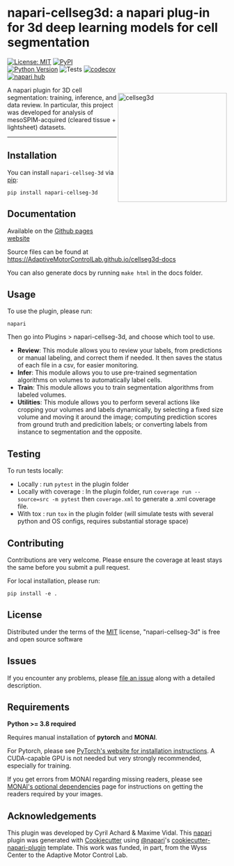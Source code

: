 # napari-cellseg3d: a napari plug-in for 3d deep learning models for cell segmentation


<img src="https://images.squarespace-cdn.com/content/v1/57f6d51c9f74566f55ecf271/04991e21-9cee-4b21-bdfc-d465fd73247d/CELLSEGGIT.png?format=2500w" width="250" title="cellseg3d" alt="cellseg3d" align="right" vspace = "80">

[![License: MIT](https://img.shields.io/badge/License-MIT-blue.svg)](https://www.gnu.org/licenses/mit)
[![PyPI](https://img.shields.io/pypi/v/napari-cellseg-3d.svg?color=green)](https://pypi.org/project/napari-cellseg-3d)
[![Python Version](https://img.shields.io/pypi/pyversions/napari-cellseg-3d.svg?color=green)](https://python.org)
![Tests](https://github.com/AdaptiveMotorControlLab/CellSeg3d/workflows/Python%20package/badge.svg)
[![codecov](https://codecov.io/gh/AdaptiveMotorControlLab/CellSeg3d/branch/main/graph/badge.svg)](https://codecov.io/gh/AdaptiveMotorControlLab/CellSeg3d)
[![napari hub](https://img.shields.io/endpoint?url=https://api.napari-hub.org/shields/napari-cellseg-3d)](https://napari-hub.org/plugins/napari-cellseg-3d)



A napari plugin for 3D cell segmentation: training, inference, and data review. In particular, this project was developed for analysis of mesoSPIM-acquired (cleared tissue + lightsheet) datasets.


----------------------------------

## Installation

You can install `napari-cellseg-3d` via [pip]:

    pip install napari-cellseg-3d

## Documentation

Available on the [Github pages website](https://adaptivemotorcontrollab.github.io/cellseg3d-docs/)

Source files can be found at https://AdaptiveMotorControlLab.github.io/cellseg3d-docs

You can also generate docs by running ``make html`` in the docs folder.

## Usage

To use the plugin, please run:
```
napari
```
Then go into Plugins > napari-cellseg-3d, and choose which tool to use.

- **Review**: This module allows you to review your labels, from predictions or manual labeling, and correct them if needed. It then saves the status of each file in a csv, for easier monitoring.
- **Infer**: This module allows you to use pre-trained segmentation algorithms on volumes to automatically label cells.
- **Train**:  This module allows you to train segmentation algorithms from labeled volumes.
- **Utilities**: This module allows you to perform several actions like cropping your volumes and labels dynamically, by selecting a fixed size volume and moving it around the image; computing prediction scores from ground truth and predicition labels; or converting labels from instance to segmentation and the opposite. 

## Testing 

To run tests locally: 

- Locally : run ``pytest`` in the plugin folder
- Locally with coverage : In the plugin folder, run ``coverage run --source=src -m pytest`` then ``coverage.xml`` to generate a .xml coverage file.
- With tox : run ``tox`` in the plugin folder (will simulate tests with several python and OS configs, requires substantial storage space)

## Contributing

Contributions are very welcome. 
Please ensure the coverage at least stays the same before you submit a pull request.

For local installation, please run:

```
pip install -e .
```


## License

Distributed under the terms of the [MIT] license,
"napari-cellseg-3d" is free and open source software

## Issues

If you encounter any problems, please [file an issue] along with a detailed description.

## Requirements
**Python >= 3.8 required**

Requires manual installation of **pytorch** and **MONAI**.

For Pytorch, please see [PyTorch's website for installation instructions].
A CUDA-capable GPU is not needed but very strongly recommended, especially for training.

If you get errors from MONAI regarding missing readers, please see [MONAI's optional dependencies] page for instructions on getting the readers required by your images.

[file an issue]: https://github.com/AdaptiveMotorControlLab/CellSeg3d/issues
[napari]: https://github.com/napari/napari
[Cookiecutter]: https://github.com/audreyr/cookiecutter
[@napari]: https://github.com/napari
[MIT]: http://opensource.org/licenses/MIT
[BSD-3]: http://opensource.org/licenses/BSD-3-Clause
[GNU GPL v3.0]: http://www.gnu.org/licenses/gpl-3.0.txt
[GNU LGPL v3.0]: http://www.gnu.org/licenses/lgpl-3.0.txt
[Apache Software License 2.0]: http://www.apache.org/licenses/LICENSE-2.0
[Mozilla Public License 2.0]: https://www.mozilla.org/media/MPL/2.0/index.txt
[cookiecutter-napari-plugin]: https://github.com/napari/cookiecutter-napari-plugin

[napari]: https://github.com/napari/napari
[tox]: https://tox.readthedocs.io/en/latest/
[pip]: https://pypi.org/project/pip/
[PyPI]: https://pypi.org/

[PyTorch's website for installation instructions]: https://pytorch.org/get-started/locally/
[MONAI's optional dependencies]: https://docs.monai.io/en/stable/installation.html#installing-the-recommended-dependencies

## Acknowledgements 

This plugin was developed by Cyril Achard & Maxime Vidal.
This [napari] plugin was generated with [Cookiecutter] using [@napari]'s [cookiecutter-napari-plugin] template. This work was funded, in part, from the Wyss Center to the Adaptive Motor Control Lab.

<!--
Don't miss the full getting started guide to set up your new package:
https://github.com/napari/cookiecutter-napari-plugin#getting-started

and review the napari docs for plugin developers:
https://napari.org/plugins/stable/index.html
-->
